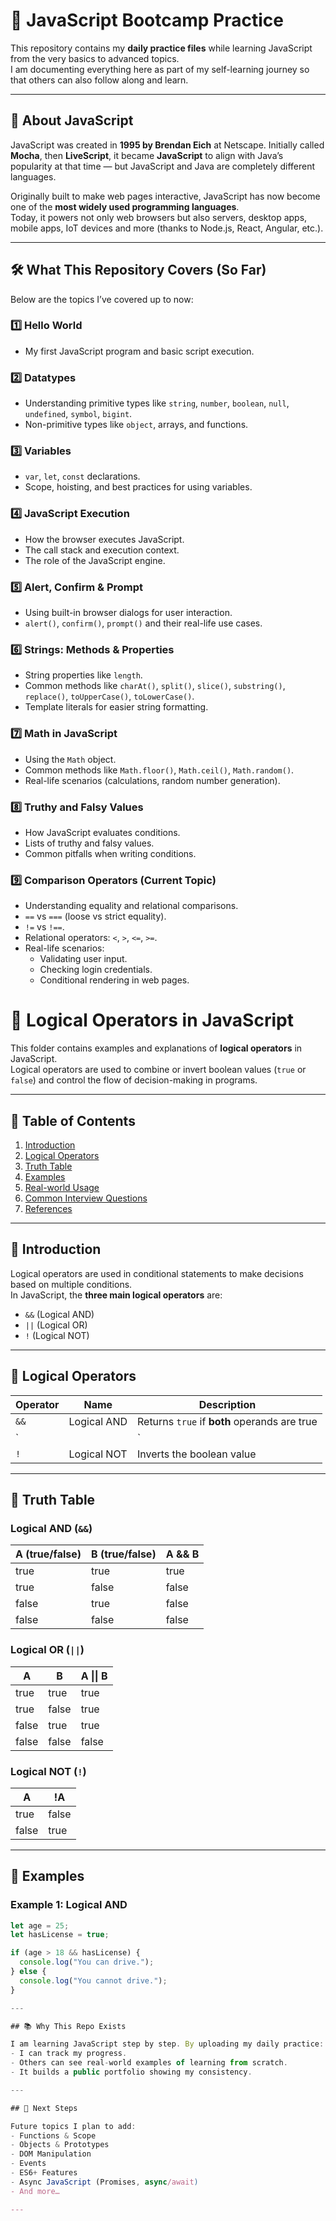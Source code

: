 # 🚀 JavaScript Bootcamp Practice  

This repository contains my **daily practice files** while learning JavaScript from the very basics to advanced topics.  
I am documenting everything here as part of my self-learning journey so that others can also follow along and learn.

---

## 📜 About JavaScript  

JavaScript was created in **1995 by Brendan Eich** at Netscape. Initially called **Mocha**, then **LiveScript**, it became **JavaScript** to align with Java’s popularity at that time — but JavaScript and Java are completely different languages.  

Originally built to make web pages interactive, JavaScript has now become one of the **most widely used programming languages**.  
Today, it powers not only web browsers but also servers, desktop apps, mobile apps, IoT devices and more (thanks to Node.js, React, Angular, etc.).

---

## 🛠️ What This Repository Covers (So Far)  

Below are the topics I’ve covered up to now:

### 1️⃣ **Hello World**  
- My first JavaScript program and basic script execution.

### 2️⃣ **Datatypes**  
- Understanding primitive types like `string`, `number`, `boolean`, `null`, `undefined`, `symbol`, `bigint`.  
- Non-primitive types like `object`, arrays, and functions.

### 3️⃣ **Variables**  
- `var`, `let`, `const` declarations.  
- Scope, hoisting, and best practices for using variables.

### 4️⃣ **JavaScript Execution**  
- How the browser executes JavaScript.  
- The call stack and execution context.  
- The role of the JavaScript engine.

### 5️⃣ **Alert, Confirm & Prompt**  
- Using built-in browser dialogs for user interaction.  
- `alert()`, `confirm()`, `prompt()` and their real-life use cases.

### 6️⃣ **Strings: Methods & Properties**  
- String properties like `length`.  
- Common methods like `charAt()`, `split()`, `slice()`, `substring()`, `replace()`, `toUpperCase()`, `toLowerCase()`.  
- Template literals for easier string formatting.

### 7️⃣ **Math in JavaScript**  
- Using the `Math` object.  
- Common methods like `Math.floor()`, `Math.ceil()`, `Math.random()`.  
- Real-life scenarios (calculations, random number generation).

### 8️⃣ **Truthy and Falsy Values**  
- How JavaScript evaluates conditions.  
- Lists of truthy and falsy values.  
- Common pitfalls when writing conditions.

### 9️⃣ **Comparison Operators** (Current Topic)  
- Understanding equality and relational comparisons.  
- `==` vs `===` (loose vs strict equality).  
- `!=` vs `!==`.  
- Relational operators: `<`, `>`, `<=`, `>=`.  
- Real-life scenarios:
  - Validating user input.
  - Checking login credentials.
  - Conditional rendering in web pages.

# 🔹 Logical Operators in JavaScript

This folder contains examples and explanations of **logical operators** in JavaScript.  
Logical operators are used to combine or invert boolean values (`true` or `false`) and control the flow of decision-making in programs.

---

## 📝 Table of Contents
1. [Introduction](#introduction)
2. [Logical Operators](#logical-operators)
3. [Truth Table](#truth-table)
4. [Examples](#examples)
5. [Real-world Usage](#real-world-usage)
6. [Common Interview Questions](#common-interview-questions)
7. [References](#references)

---

## 🔹 Introduction

Logical operators are used in conditional statements to make decisions based on multiple conditions.  
In JavaScript, the **three main logical operators** are:

- `&&` (Logical AND)
- `||` (Logical OR)
- `!` (Logical NOT)

---

## 🔹 Logical Operators

| Operator | Name           | Description                                   |
|----------|---------------|-----------------------------------------------|
| `&&`     | Logical AND    | Returns `true` if **both** operands are true  |
| `||`     | Logical OR     | Returns `true` if **any one** operand is true |
| `!`      | Logical NOT    | Inverts the boolean value                    |

---

## 🔹 Truth Table

### Logical AND (`&&`)
| A (true/false) | B (true/false) | A && B |
|---------------|---------------|--------|
| true          | true          | true   |
| true          | false         | false  |
| false         | true          | false  |
| false         | false         | false  |

### Logical OR (`||`)
| A | B | A \|\| B |
|---|---|---------|
| true  | true  | true  |
| true  | false | true  |
| false | true  | true  |
| false | false | false |

### Logical NOT (`!`)
| A | !A  |
|---|-----|
| true  | false |
| false | true  |

---

## 🔹 Examples

### Example 1: Logical AND
```javascript
let age = 25;
let hasLicense = true;

if (age > 18 && hasLicense) {
  console.log("You can drive.");
} else {
  console.log("You cannot drive.");
}

---

## 📚 Why This Repo Exists  

I am learning JavaScript step by step. By uploading my daily practice:
- I can track my progress.
- Others can see real-world examples of learning from scratch.
- It builds a public portfolio showing my consistency.

---

## 🚀 Next Steps  

Future topics I plan to add:
- Functions & Scope
- Objects & Prototypes
- DOM Manipulation
- Events
- ES6+ Features
- Async JavaScript (Promises, async/await)
- And more…

---